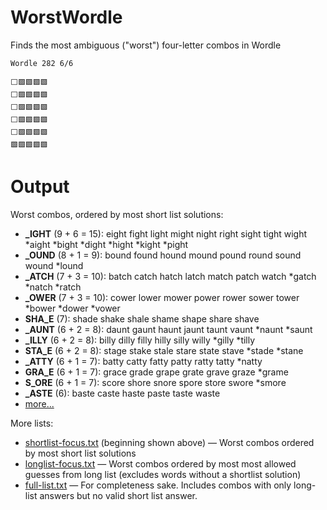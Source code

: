 # WorstWordle

Finds the most ambiguous ("worst") four-letter combos in Wordle

```
Wordle 282 6/6

⬜🟩🟩🟩🟩
⬜🟩🟩🟩🟩
⬜🟩🟩🟩🟩
⬜🟩🟩🟩🟩
⬜🟩🟩🟩🟩
🟩🟩🟩🟩🟩
```

# Output

Worst combos, ordered by most short list solutions:

-  **_IGHT** (9 + 6 = 15): eight fight light might night right sight tight wight *aight *bight *dight *hight *kight *pight
-  **_OUND** (8 + 1 = 9): bound found hound mound pound round sound wound *lound
-  **_ATCH** (7 + 3 = 10): batch catch hatch latch match patch watch *gatch *natch *ratch
-  **_OWER** (7 + 3 = 10): cower lower mower power rower sower tower *bower *dower *vower
-  **SHA_E** (7): shade shake shale shame shape share shave
-  **_AUNT** (6 + 2 = 8): daunt gaunt haunt jaunt taunt vaunt *naunt *saunt
-  **_ILLY** (6 + 2 = 8): billy dilly filly hilly silly willy *gilly *tilly
-  **STA_E** (6 + 2 = 8): stage stake stale stare state stave *stade *stane
-  **_ATTY** (6 + 1 = 7): batty catty fatty patty ratty tatty *natty
-  **GRA_E** (6 + 1 = 7): grace grade grape grate grave graze *grame
-  **S_ORE** (6 + 1 = 7): score shore snore spore store swore *smore
-  **_ASTE** (6): baste caste haste paste taste waste
-  [more...](https://gist.github.com/pengowray/5fc804cd2130e11ab7708263c71fcc79)

More lists:
- [shortlist-focus.txt](https://gist.github.com/pengowray/5fc804cd2130e11ab7708263c71fcc79) (beginning shown above) — Worst combos ordered by most short list solutions
- [longlist-focus.txt](https://gist.github.com/pengowray/f0ca3dfd8762418774f2b7df2a8955ff) — Worst combos ordered by most most allowed guesses from long list (excludes words without a shortlist solution)
- [full-list.txt](https://gist.github.com/pengowray/440abfb12b8059c750ef0105e8c10bdf) — For completeness sake. Includes combos with only long-list answers but no valid short list answer.
